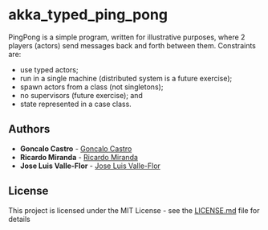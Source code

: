 # akka_typed_ping_pong

PingPong is a simple program, written for illustrative purposes, where 2 players (actors) send messages back and forth between them. Constraints are:
* use typed actors;
* run in a single machine (distributed system is a future exercise);
* spawn actors from a class (not singletons);
* no supervisors (future exercise); and
* state represented in a case class.

## Authors
* **Goncalo Castro** - [Goncalo Castro](https://github.com/goncaloccastro)
* **Ricardo Miranda** - [Ricardo Miranda](https://github.com/ricardomiranda)
* **Jose Luis Valle-Flor** - [Jose Luis Valle-Flor](https://github.com/joseluisvf)

## License
This project is licensed under the MIT License - see the [LICENSE.md](LICENSE.md) file for details
